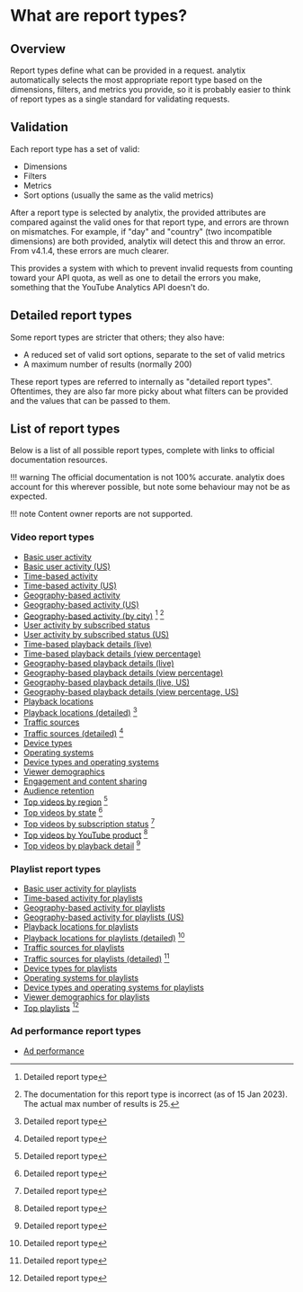 # What are report types?

## Overview

Report types define what can be provided in a request.
analytix automatically selects the most appropriate report type based on the dimensions, filters, and metrics you provide, so it is probably easier to think of report types as a single standard for validating requests.

## Validation

Each report type has a set of valid:

* Dimensions
* Filters
* Metrics
* Sort options (usually the same as the valid metrics)

After a report type is selected by analytix, the provided attributes are compared against the valid ones for that report type, and errors are thrown on mismatches.
For example, if "day" and "country" (two incompatible dimensions) are both provided, analytix will detect this and throw an error.
From v4.1.4, these errors are much clearer.

This provides a system with which to prevent invalid requests from counting toward your API quota, as well as one to detail the errors you make, something that the YouTube Analytics API doesn't do.

## Detailed report types

Some report types are stricter that others; they also have:

* A reduced set of valid sort options, separate to the set of valid metrics
* A maximum number of results (normally 200)

These report types are referred to internally as "detailed report types".
Oftentimes, they are also far more picky about what filters can be provided and the values that can be passed to them.

## List of report types

Below is a list of all possible report types, complete with links to official documentation resources.

!!! warning
    The official documentation is not 100% accurate.
    analytix does account for this wherever possible, but note some behaviour may not be as expected.

!!! note
    Content owner reports are not supported.

### Video report types

* [Basic user activity](https://developers.google.com/youtube/analytics/channel_reports#basic-user-activity-statistics)
* [Basic user activity (US)](https://developers.google.com/youtube/analytics/channel_reports#basic-user-activity-statistics-for-u.s.-states)
* [Time-based activity](https://developers.google.com/youtube/analytics/channel_reports#user-activity-by-country-for-specific-time-periods)
* [Time-based activity (US)](https://developers.google.com/youtube/analytics/channel_reports#user-activity-in-u.s.-states-for-specific-time-periods)
* [Geography-based activity](https://developers.google.com/youtube/analytics/channel_reports#user-activity-by-country)
* [Geography-based activity (US)](https://developers.google.com/youtube/analytics/channel_reports#user-activity-by-province)
* [Geography-based activity (by city)](https://developers.google.com/youtube/analytics/channel_reports#user-activity-by-city-=-250-results) [^1] [^2]
* [User activity by subscribed status](https://developers.google.com/youtube/analytics/channel_reports#user-activity-by-subscribed-status)
* [User activity by subscribed status (US)](https://developers.google.com/youtube/analytics/channel_reports#user-activity-by-subscribed-status-for-provinces)
* [Time-based playback details (live)](https://developers.google.com/youtube/analytics/channel_reports#playback-details-with-optional-time-dimension-and-liveorondemand-statistics)
* [Time-based playback details (view percentage)](https://developers.google.com/youtube/analytics/channel_reports#playback-details-with-optional-time-dimension-and-averageviewpercentage-metric)
* [Geography-based playback details (live)](https://developers.google.com/youtube/analytics/channel_reports#playback-details-by-country-with-liveorondemand-statistics)
* [Geography-based playback details (view percentage)](https://developers.google.com/youtube/analytics/channel_reports#playback-details-by-country-with-averageviewpercentage-metric)
* [Geography-based playback details (live, US)](https://developers.google.com/youtube/analytics/channel_reports#playback-details-by-province-with-liveorondemand-statistics)
* [Geography-based playback details (view percentage, US)](https://developers.google.com/youtube/analytics/channel_reports#playback-details-by-province-with-averageviewpercentage-metric)
* [Playback locations](https://developers.google.com/youtube/analytics/channel_reports#video-playback-location-report)
* [Playback locations (detailed)](https://developers.google.com/youtube/analytics/channel_reports#playback-location-detail-=-25-results) [^1]
* [Traffic sources](https://developers.google.com/youtube/analytics/channel_reports#traffic-source)
* [Traffic sources (detailed)](https://developers.google.com/youtube/analytics/channel_reports#traffic-source-detail-=-25-results) [^1]
* [Device types](https://developers.google.com/youtube/analytics/channel_reports#device-type)
* [Operating systems](https://developers.google.com/youtube/analytics/channel_reports#operating-system)
* [Device types and operating systems](https://developers.google.com/youtube/analytics/channel_reports#operating-system-and-device-type)
* [Viewer demographics](https://developers.google.com/youtube/analytics/channel_reports#demographic-reports)
* [Engagement and content sharing](https://developers.google.com/youtube/analytics/channel_reports#social-reports)
* [Audience retention](https://developers.google.com/youtube/analytics/channel_reports#audience-retention-reports)
* [Top videos by region](https://developers.google.com/youtube/analytics/channel_reports#top-videos-with-optional-regional-filters-=-200-results) [^1]
* [Top videos by state](https://developers.google.com/youtube/analytics/channel_reports#top-videos-by-state-=-200-results) [^1]
* [Top videos by subscription status](https://developers.google.com/youtube/analytics/channel_reports#top-videos-for-subscribed-or-unsubscribed-viewers=-200-results) [^1]
* [Top videos by YouTube product](https://developers.google.com/youtube/analytics/channel_reports#top-videos-by-youtube-product-=-200-results) [^1]
* [Top videos by playback detail](https://developers.google.com/youtube/analytics/channel_reports#top-videos-with-playback-detail-filters-=-200-results) [^1]

### Playlist report types

* [Basic user activity for playlists](https://developers.google.com/youtube/analytics/channel_reports#basic-stats-playlist-reports)
* [Time-based activity for playlists](https://developers.google.com/youtube/analytics/channel_reports#time-based-playlist-reports)
* [Geography-based activity for playlists](https://developers.google.com/youtube/analytics/channel_reports#playlist-activity-by-country)
* [Geography-based activity for playlists (US)](https://developers.google.com/youtube/analytics/channel_reports#playlist-activity-by-province)
* [Playback locations for playlists](https://developers.google.com/youtube/analytics/channel_reports#playback-location-playlist-reports)
* [Playback locations for playlists (detailed)](https://developers.google.com/youtube/analytics/channel_reports#playback-location-detail-=-25-results_1) [^1]
* [Traffic sources for playlists](https://developers.google.com/youtube/analytics/channel_reports#traffic-source-playlist-reports)
* [Traffic sources for playlists (detailed)](https://developers.google.com/youtube/analytics/channel_reports#traffic-source-detail-=-25-results_1) [^1]
* [Device types for playlists](https://developers.google.com/youtube/analytics/channel_reports#device-type_1)
* [Operating systems for playlists](https://developers.google.com/youtube/analytics/channel_reports#operating-system_1)
* [Device types and operating systems for playlists](https://developers.google.com/youtube/analytics/channel_reports#operating-system-and-device-type_1)
* [Viewer demographics for playlists](https://developers.google.com/youtube/analytics/channel_reports#demographic-playlist-reports)
* [Top playlists](https://developers.google.com/youtube/analytics/channel_reports#top-playlists-reports) [^1]

### Ad performance report types

* [Ad performance](https://developers.google.com/youtube/analytics/channel_reports#ad-performance-by-ad-type)

[^1]: Detailed report type
[^2]: The documentation for this report type is incorrect (as of 15 Jan 2023). The actual max number of results is 25.
